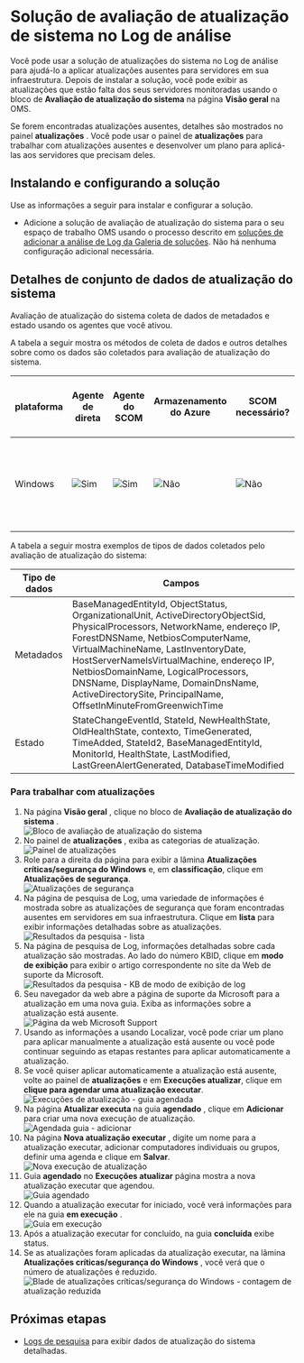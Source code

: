 <properties
    pageTitle="Solução de avaliação de atualização do sistema no Log Analytics | Microsoft Azure"
    description="Você pode usar a solução de atualizações do sistema no Log de análise para ajudá-lo a aplicar atualizações ausentes para servidores em sua infraestrutura."
    services="log-analytics"
    documentationCenter=""
    authors="bandersmsft"
    manager="jwhit"
    editor=""/>

<tags
    ms.service="log-analytics"
    ms.workload="na"
    ms.tgt_pltfrm="na"
    ms.devlang="na"
    ms.topic="article"
    ms.date="08/11/2016"
    ms.author="banders"/>

# <a name="system-update-assessment-solution-in-log-analytics"></a>Solução de avaliação de atualização de sistema no Log de análise

Você pode usar a solução de atualizações do sistema no Log de análise para ajudá-lo a aplicar atualizações ausentes para servidores em sua infraestrutura. Depois de instalar a solução, você pode exibir as atualizações que estão falta dos seus servidores monitoradas usando o bloco de **Avaliação de atualização do sistema** na página **Visão geral** na OMS.

Se forem encontradas atualizações ausentes, detalhes são mostrados no painel **atualizações** . Você pode usar o painel de **atualizações** para trabalhar com atualizações ausentes e desenvolver um plano para aplicá-las aos servidores que precisam deles.

## <a name="installing-and-configuring-the-solution"></a>Instalando e configurando a solução
Use as informações a seguir para instalar e configurar a solução.

- Adicione a solução de avaliação de atualização do sistema para o seu espaço de trabalho OMS usando o processo descrito em [soluções de adicionar a análise de Log da Galeria de soluções](log-analytics-add-solutions.md).  Não há nenhuma configuração adicional necessária.

## <a name="system-update-data-collection-details"></a>Detalhes de conjunto de dados de atualização do sistema

Avaliação de atualização do sistema coleta de dados de metadados e estado usando os agentes que você ativou.

A tabela a seguir mostra os métodos de coleta de dados e outros detalhes sobre como os dados são coletados para avaliação de atualização do sistema.

| plataforma | Agente de direta | Agente do SCOM | Armazenamento do Azure | SCOM necessário? | Enviados via grupo de gerenciamento de dados do SCOM agente | frequência de conjunto |
|---|---|---|---|---|---|---|
|Windows|![Sim](./media/log-analytics-system-update/oms-bullet-green.png)|![Sim](./media/log-analytics-system-update/oms-bullet-green.png)|![Não](./media/log-analytics-system-update/oms-bullet-red.png)|            ![Não](./media/log-analytics-system-update/oms-bullet-red.png)|![Sim](./media/log-analytics-system-update/oms-bullet-green.png)| Pelo menos de 2 multiplicado por dia e 15 minutos depois de instalar uma atualização|

A tabela a seguir mostra exemplos de tipos de dados coletados pelo avaliação de atualização do sistema:

|**Tipo de dados**|**Campos**|
|---|---|
|Metadados|BaseManagedEntityId, ObjectStatus, OrganizationalUnit, ActiveDirectoryObjectSid, PhysicalProcessors, NetworkName, endereço IP, ForestDNSName, NetbiosComputerName, VirtualMachineName, LastInventoryDate, HostServerNameIsVirtualMachine, endereço IP, NetbiosDomainName, LogicalProcessors, DNSName, DisplayName, DomainDnsName, ActiveDirectorySite, PrincipalName, OffsetInMinuteFromGreenwichTime|
|Estado|StateChangeEventId, StateId, NewHealthState, OldHealthState, contexto, TimeGenerated, TimeAdded, StateId2, BaseManagedEntityId, MonitorId, HealthState, LastModified, LastGreenAlertGenerated, DatabaseTimeModified|


### <a name="to-work-with-updates"></a>Para trabalhar com atualizações

1. Na página **Visão geral** , clique no bloco de **Avaliação de atualização do sistema** .  
    ![Bloco de avaliação de atualização do sistema](./media/log-analytics-system-update/sys-update-tile.png)
2. No painel de **atualizações** , exiba as categorias de atualização.  
    ![Painel de atualizações](./media/log-analytics-system-update/sys-updates02.png)
3. Role para a direita da página para exibir a lâmina **Atualizações críticas/segurança do Windows** e, em **classificação**, clique em **Atualizações de segurança**.  
    ![Atualizações de segurança](./media/log-analytics-system-update/sys-updates03.png)
4. Na página de pesquisa de Log, uma variedade de informações é mostrada sobre as atualizações de segurança que foram encontradas ausentes em servidores em sua infraestrutura. Clique em **lista** para exibir informações detalhadas sobre as atualizações.  
    ![Resultados da pesquisa - lista](./media/log-analytics-system-update/sys-updates04.png)
5. Na página de pesquisa de Log, informações detalhadas sobre cada atualização são mostradas. Ao lado do número KBID, clique em **modo de exibição** para exibir o artigo correspondente no site da Web de suporte da Microsoft.  
    ![Resultados da pesquisa - KB de modo de exibição de log](./media/log-analytics-system-update/sys-updates05.png)
6. Seu navegador da web abre a página de suporte da Microsoft para a atualização em uma nova guia. Exiba as informações sobre a atualização está ausente.  
    ![Página da web Microsoft Support](./media/log-analytics-system-update/sys-updates06.png)
7. Usando as informações a usando Localizar, você pode criar um plano para aplicar manualmente a atualização está ausente ou você pode continuar seguindo as etapas restantes para aplicar automaticamente a atualização.
8. Se você quiser aplicar automaticamente a atualização está ausente, volte ao painel de **atualizações** e em **Execuções atualizar**, clique em **clique para agendar uma atualização executar**.  
    ![Execuções de atualização - guia agendada](./media/log-analytics-system-update/sys-updates07.png)
9. Na página **Atualizar executa** na guia **agendado** , clique em **Adicionar** para criar uma nova execução de atualização.  
    ![Agendada guia - adicionar](./media/log-analytics-system-update/sys-updates08.png)
10. Na página **Nova atualização executar** , digite um nome para a atualização executar, adicionar computadores individuais ou grupos, definir uma agenda e clique em **Salvar**.  
    ![Nova execução de atualização](./media/log-analytics-system-update/sys-updates09.png)
11. Guia **agendado** no **Execuções atualizar** página mostra a nova atualização executar que agendou.  
    ![Guia agendado](./media/log-analytics-system-update/sys-updates10.png)
12. Quando a atualização executar for iniciado, você verá informações para ele na guia **em execução** .  
    ![Guia em execução](./media/log-analytics-system-update/sys-updates11.png)
13. Após a atualização executar for concluído, na guia **concluída** exibe status.
14. Se as atualizações foram aplicadas da atualização executar, na lâmina **Atualizações críticas/segurança do Windows** , você verá que o número de atualizações é reduzido.  
    ![Blade de atualizações críticas/segurança do Windows - contagem de atualização reduzida](./media/log-analytics-system-update/sys-updates12.png)



## <a name="next-steps"></a>Próximas etapas

- [Logs de pesquisa](log-analytics-log-searches.md) para exibir dados de atualização do sistema detalhadas.
